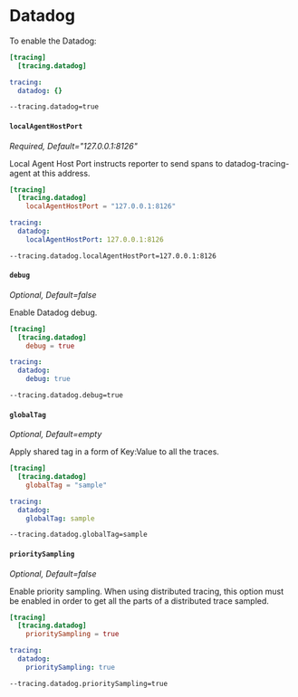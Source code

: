 # Datadog

To enable the Datadog:

```toml tab="文件 (TOML)"
[tracing]
  [tracing.datadog]
```

```yaml tab="文件 (YAML)"
tracing:
  datadog: {}
```

```bash tab="CLI"
--tracing.datadog=true
```

#### `localAgentHostPort`

_Required, Default="127.0.0.1:8126"_

Local Agent Host Port instructs reporter to send spans to datadog-tracing-agent at this address.

```toml tab="文件 (TOML)"
[tracing]
  [tracing.datadog]
    localAgentHostPort = "127.0.0.1:8126"
```

```yaml tab="文件 (YAML)"
tracing:
  datadog:
    localAgentHostPort: 127.0.0.1:8126
```

```bash tab="CLI"
--tracing.datadog.localAgentHostPort=127.0.0.1:8126
```

#### `debug`

_Optional, Default=false_

Enable Datadog debug.

```toml tab="文件 (TOML)"
[tracing]
  [tracing.datadog]
    debug = true
```

```yaml tab="文件 (YAML)"
tracing:
  datadog:
    debug: true
```

```bash tab="CLI"
--tracing.datadog.debug=true
```

#### `globalTag`

_Optional, Default=empty_

Apply shared tag in a form of Key:Value to all the traces.

```toml tab="文件 (TOML)"
[tracing]
  [tracing.datadog]
    globalTag = "sample"
```

```yaml tab="文件 (YAML)"
tracing:
  datadog:
    globalTag: sample
```

```bash tab="CLI"
--tracing.datadog.globalTag=sample
```

#### `prioritySampling`

_Optional, Default=false_

Enable priority sampling. When using distributed tracing,
this option must be enabled in order to get all the parts of a distributed trace sampled.

```toml tab="文件 (TOML)"
[tracing]
  [tracing.datadog]
    prioritySampling = true
```

```yaml tab="文件 (YAML)"
tracing:
  datadog:
    prioritySampling: true
```

```bash tab="CLI"
--tracing.datadog.prioritySampling=true
```

